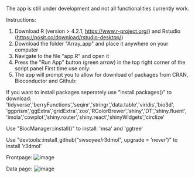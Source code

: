 The app is still under development and not all functionalities currently work.

Instructions:
1. Download R (version > 4.2.1, https://www.r-project.org/) and Rstudio (https://posit.co/download/rstudio-desktop/)
2. Download the folder "Array_app" and place it anywhere on your computer
3. Navigate to the file "app.R" and open it
4. Press the "Run App" button (green arrow) in the top right corner of the script panel
First time use only:
5. The app will prompt you to allow for download of packages from CRAN, Bioconductor and Github:

If you want to install packages seperately use "install.packages()" to download:
'tidyverse','berryFunctions','seqinr','stringr','data.table','viridis','bio3d',
'ggprism','ggExtra','gridExtra','zoo','RColorBrewer','shiny','DT','shiny.fluent',
'imola','cowplot','shiny.router','shiny.react','shinyWidgets','circlize'

Use "BiocManager::install()" to install: 'msa' and 'ggtree'

Use "devtools::install_github("swsoyee/r3dmol", upgrade = 'never')" to install 'r3dmol'

Frontpage:
![image](https://github.com/JoschaRombach/Proteome-wide_map_of_membrane_binding/assets/153042844/9088bc27-9fad-4d97-ae31-1dba8ea0d637)


Data page:
![image](https://github.com/JoschaRombach/Proteome-wide_map_of_membrane_binding/assets/153042844/f8dec209-dfd1-4dd8-94b7-59d360c226ef)


